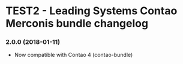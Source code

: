 TEST2 - Leading Systems Contao Merconis bundle changelog
===========================================

### 2.0.0 (2018-01-11)

 * Now compatible with Contao 4 (contao-bundle)